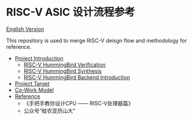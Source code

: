 # RISC-V ASIC 设计流程参考

[English Version](README.md)

This repository is used to merge RISC-V deisgn flow and methodology for reference.

* [Project Introduction](docs/intro.md)
  * [RISC-V HummingBird Verification](https://github.com/chenfengrugao/riscvv/blob/master/README.md)
  * [RISC-V HummingBird Synthesis](https://github.com/xoit/riscv-synthesis/master/README.md)
  * [RISC-V HummingBird Backend Introduction](https://github.com/xoit/riscv-backend/master/README.md)
* [Project Target](docs/target.md)
* [Co-Work Model](docs/cowork.md)
* [Reference](docs/reference.md)
  * 《手把手教你设计CPU —— RISC-V处理器篇》
  * 公众号“硅农亚历山大”